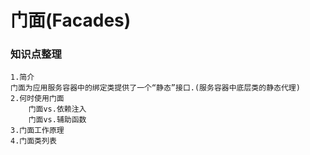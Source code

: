 # 门面\(Facades\)

### 知识点整理

```
1.简介
门面为应用服务容器中的绑定类提供了一个“静态”接口.(服务容器中底层类的静态代理)
2.何时使用门面
    门面vs.依赖注入
    门面vs.辅助函数
3.门面工作原理
4.门面类列表
```



